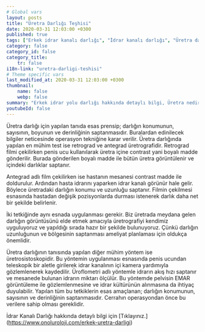 ```yaml
---
# Global vars
layout: posts
title: "Üretra Darlığı Teşhisi"
date: 2020-03-31 12:03:00 +0300
published: true
tags: ["Erkek idrar kanalı darlığı", "İdrar kanalı darlığı", "Üretra darlığı" , "Erkek üretra darlığı", "Üretra nedir", " Üretra darlığı belirti", "Üretra darlığı teşhis", "Üretra darlığı tedavi", "Üretra darlığı ameliyatı", "Üretroplasti nedir", "Üretroplasti", "Üretroplasti ameliyatı tipleri", "Bulber üretroplasti,", "Bulbomembranöz üretroplasti", "Üretra kopması", "ön üretra darlığı" , "idrar kanalı darlığı tedavi", "Üretra darlığı nedeni" , "Üretra darlığı kapalı ameliyat" , "Üretra darlığı açık ameliyat" , "Perineal Üretroplasti" , "Penis başı darlığı" , "idrar kanalı darlığı ameliyatı" , "idrar kanalı kopması"]
category: false
category_id: false
category_title:
    tr: false
i18n-link: "uretra-darligi-teshisi"
# Theme specific vars
last_modified_at: 2020-03-31 12:03:00 +0300
thumbnail:
    name: false
    webp: false
summary: "Erkek idrar yolu darlığı hakkında detaylı bilgi, Üretra nedir, Üretra darlıkları belirtileri ve Teşhisi, Üretra darlığının tedavisi, Üretra darlığı ameliyatı, Üretroplasti nedir?, Üretroplasti ameliyatı tipleri, Bulber üretroplasti, Penile üretoplasti, Bulbomembranöz üretroplasti, Üretra kopması, ön üretra daralması"
youtubeId: false
---
```






Üretra darlığı için yapılan tanıda esas prensip; darlığın konumunun, sayısının, boyunun ve derinliğinin saptanmasıdır. Buralardan edinilecek bilgiler neticesinde operasyon tekniğine karar verilir. Üretra darlığında yapılan en mühim test ise retrograd ve antegrad üretrografidir. Retrograd filmi çekilirken penis ucu kullanılarak üretra içine contrast yani boyalı madde gönderilir. Burada gönderilen boyalı madde ile bütün üretra görüntülenir ve içindeki darlıklar saptanır.

Antegrad adlı film çekilirken ise hastanın mesanesi contrast madde ile doldurulur. Ardından hasta idrarını yaparken idrar kanalı görünür hale gelir. Böylece üretradaki darlığın konumu ve uzunluğu saptanır. Filmin çekilmesi esnasında hastadan değişik pozisyonlarda durması istenerek darlık daha net bir şekilde belirlenir.

İki tetkiğinde aynı esnada uygulanması gerekir. Biz üretrada meydana gelen darlığın görüntüsünü elde etmek amacıyla üretrografiyi kendimiz uyguluyoruz ve yapıldığı sırada hazır bir şekilde bulunuyoruz. Çünkü darlığın uzunluğunun ve bölgesinin saptanması ameliyat planlaması için oldukça önemlidir.

Üretra darlığının tanısında yapılan diğer mühim yöntem ise üretrosistoskopidir. Bu yöntemin uygulanması esnasında penis ucundan teleskopik bir aletle girilerek idrar kanalının içi kamera yardımıyla gözlemlenerek kaydedilir. Üroflometri adlı yöntemle idrarın akış hızı saptanır ve mesanede bulunan idrarın miktarı ölçülür. Bu yöntemde pelvisin EMAR görüntüleme ile gözlemlenmesine ve idrar kültürünün alınmasına da ihtiyaç duyulabilir. Yapılan tüm bu tetkiklerin esas amaçlanan; darlığın konumunun, sayısının ve derinliğinin saptanmasıdır. Cerrahın operasyondan önce bu verilere sahip olması gereklidir.


İdrar Kanalı Darlığı hakkında detaylı bilgi için [Tıklayınız.] (https://www.onoluroloji.com/erkek-uretra-darligi)

